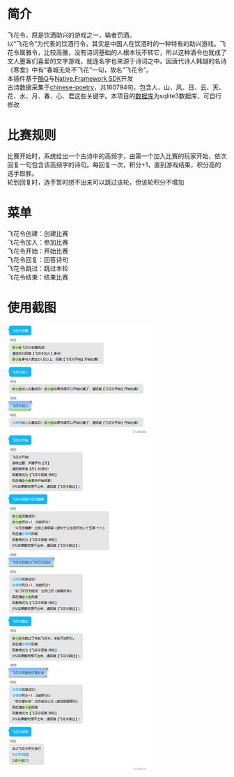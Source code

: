 # 简介
飞花令，原是饮酒助兴的游戏之一，输者罚酒。  
以“飞花令”为代表的饮酒行令，其实是中国人在饮酒时的一种特有的助兴游戏。飞花令属雅令，比较高雅，没有诗词基础的人根本玩不转它，所以这种酒令也就成了文人墨客们喜爱的文字游戏，就连名字也来源于诗词之中。因唐代诗人韩翃的名诗《寒食》中有“春城无处不飞花”一句，故名“飞花令”。  
本插件基于[酷Q](https://cqp.cc)与[Native.Framework SDK](https://github.com/Jie2GG/Native.Framework)开发  
古诗数据采集于[chinese-poetry](https://github.com/chinese-poetry/chinese-poetry)，共160794句，包含人、山、风、日、云、天、花、水、月、春、心、君这些关键字。本项目的[数据库](https://github.com/2387744807/Native.Framework.FeiHua/blob/master/cn.ylz1.feihua.Code/data.db)为sqlite3数据库，可自行修改  

# 比赛规则
比赛开始时，系统给出一个古诗中的高频字，由第一个加入比赛的玩家开始，依次回复一句包含该高频字的诗句。每回复一次，积分+1，直到游戏结束，积分高的选手取胜。  
轮到回复时，选手暂时想不出来可以跳过该轮，但该轮积分不增加

# 菜单
飞花令创建：创建比赛  
飞花令加入：参加比赛  
飞花令开始：开始比赛  
飞花令回复：回答诗句  
飞花令跳过：跳过本轮  
飞花令结束：结束比赛  

# 使用截图
![使用截图](https://raw.githubusercontent.com/2387744807/Native.Framework.FeiHua/master/pic.png)